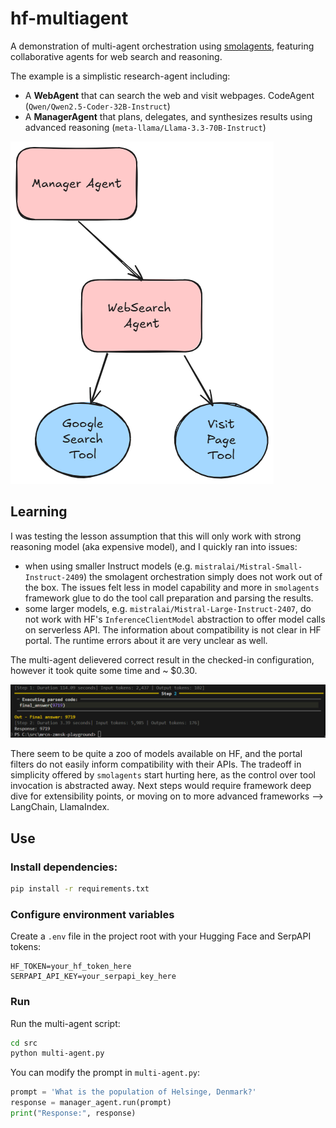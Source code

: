 # hf-multiagent

A demonstration of multi-agent orchestration using [smolagents](https://github.com/smol-ai/smolagents), featuring collaborative agents for web search and reasoning.

The example is a simplistic research-agent including:
- A **WebAgent** that can search the web and visit webpages. CodeAgent (`Qwen/Qwen2.5-Coder-32B-Instruct`)
- A **ManagerAgent** that plans, delegates, and synthesizes results using advanced reasoning (`meta-llama/Llama-3.3-70B-Instruct`)

![Example screenshot](../docs/hf-multiagent.png)

## Learning

I was testing the lesson assumption that this will only work with strong reasoning model (aka expensive model), and I quickly ran into issues: 
- when using smaller Instruct models (e.g. `mistralai/Mistral-Small-Instruct-2409`) the smolagent orchestration simply does not work out of the box. The issues felt less in model capability and more in `smolagents` framework glue to do the tool call preparation and parsing the results.
- some larger models, e.g. `mistralai/Mistral-Large-Instruct-2407`,  do not work with HF's `InferenceClientModel` abstraction to offer model calls on serverless API. The information about compatibility is not clear in HF portal. The runtime errors about it are very unclear as well.

The multi-agent delievered correct result in the checked-in configuration, however it took quite some time and ~ $0.30.

![Example screenshot](../docs/hf-multiagent-output.png)

There seem to be quite a zoo of models available on HF, and the portal filters do not easily inform compatibility with their APIs. The tradeoff in simplicity offered by `smolagents` start hurting here, as the control over tool invocation is abstracted away. Next steps would require framework deep dive for extensibility points, or moving on to more advanced frameworks --> LangChain, LlamaIndex.

## Use

### Install dependencies:
```sh
pip install -r requirements.txt
```

### Configure environment variables
Create a `.env` file in the project root with your Hugging Face and SerpAPI tokens:
```
HF_TOKEN=your_hf_token_here
SERPAPI_API_KEY=your_serpapi_key_here
```

### Run

Run the multi-agent script:

```sh
cd src
python multi-agent.py
```

You can modify the prompt in `multi-agent.py`:

```python
prompt = 'What is the population of Helsinge, Denmark?'
response = manager_agent.run(prompt)
print("Response:", response)
```
